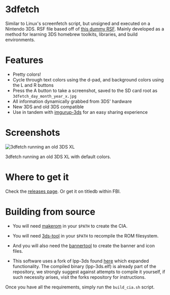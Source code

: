 # 3dfetch
Similar to Linux's screenfetch script, but unsigned and executed on a Nintendo 3DS. RSF file based off of [this dummy RSF](https://gist.github.com/mid-kid/d9c4ce50407c71ec9ef3). Mainly developed as a method for learning 3DS homebrew toolkits, libraries, and build environments.

# Features
- Pretty colors!
- Cycle through text colors using the d-pad, and background colors using the L and R buttons
- Press the A button to take a screenshot, saved to the SD card root as ` 3dfetch_day_month_year_x.jpg `
- All information dynamically grabbed from 3DS' hardware
- New 3DS and old 3DS compatible
- Use in tandem with [imgurup-3ds](https://github.com/Pirater12/imgurup-3ds) for an easy sharing experience

# Screenshots
![3dfetch running an old 3DS XL](http://i.imgur.com/8wUNZoS.png)

3dfetch running an old 3DS XL with default colors.

# Where to get it
Check the [releases page](https://github.com/yyualice/3dfetch/releases). Or get it on titledb within FBI.

# Building from source
- You will need [makerom](https://github.com/profi200/Project_CTR/releases) in your `$PATH` to create the CIA.
- You will need [3ds-tool](https://github.com/dnasdw/3dstool/releases) in your `$PATH` to recompile the ROM filesystem.
- And you will also need the [bannertool](https://github.com/Steveice10/bannertool) to create the banner and icon files.

- This software uses a fork of lpp-3ds found [here](https://github.com/daedreth/lpp-3ds) which expanded functionality.
The compiled binary (lpp-3ds.elf) is already part of the repository, we strongly suggest against attempts to compile it yourself,
if such necessity arises, visit the forks repository for instructions.

Once you have all the requirements, simply run the ` build_cia.sh ` script.

